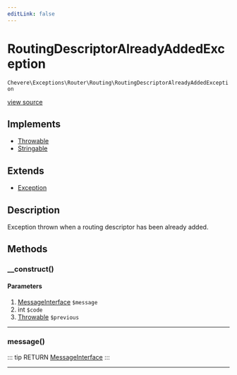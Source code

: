 ```yaml
---
editLink: false
---
```


# RoutingDescriptorAlreadyAddedException

`Chevere\Exceptions\Router\Routing\RoutingDescriptorAlreadyAddedException`

[view source](https://github.com/chevere/chevere/blob/master/Router/Routing/RoutingDescriptorAlreadyAddedException.php)

## Implements

- [Throwable](https://www.php.net/manual/class.throwable)
- [Stringable](https://www.php.net/manual/class.stringable)

## Extends

- [Exception](../../Core/Exception.md)

## Description

Exception thrown when a routing descriptor has been already added.

## Methods

### __construct()

#### Parameters

1. [MessageInterface](../../../Interfaces/Message/MessageInterface.md) `$message`
2. int `$code`
3. [Throwable](https://www.php.net/manual/class.throwable) `$previous`

---

### message()

::: tip RETURN
[MessageInterface](../../../Interfaces/Message/MessageInterface.md)
:::

---
